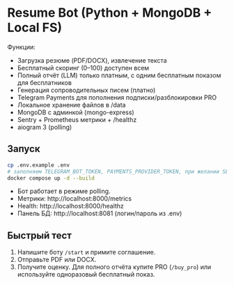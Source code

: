 # Resume Bot (Python + MongoDB + Local FS)

Функции:
- Загрузка резюме (PDF/DOCX), извлечение текста
- Бесплатный скоринг (0–100) доступен всем
- Полный отчёт (LLM) только платным, с одним бесплатным показом для бесплатников
- Генерация сопроводительных писем (платно)
- Telegram Payments для пополнения подписки/разблокировки PRO
- Локальное хранение файлов в /data
- MongoDB с админкой (mongo-express)
- Sentry + Prometheus метрики + /healthz
- aiogram 3 (polling)

## Запуск
```bash
cp .env.example .env
# заполняем TELEGRAM_BOT_TOKEN, PAYMENTS_PROVIDER_TOKEN, при желании SENTRY_DSN и LLM_*
docker compose up -d --build
```

- Бот работает в режиме polling.
- Метрики: http://localhost:8000/metrics
- Health: http://localhost:8000/healthz
- Панель БД: http://localhost:8081 (логин/пароль из .env)

## Быстрый тест
1. Напишите боту `/start` и примите соглашение.
2. Отправьте PDF или DOCX.
3. Получите оценку. Для полного отчёта купите PRO (`/buy_pro`) или используйте одноразовый бесплатный показ.
